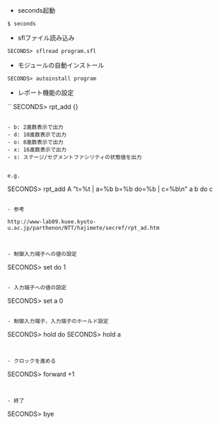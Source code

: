 - seconds起動

```
$ seconds
```


- sflファイル読み込み

```
SECONDS> sflread program.sfl
```


- モジュールの自動インストール

```
SECONDS> autoinstall program
```


- レポート機能の設定

``
SECONDS> rpt_add <key> <format> {<facility>}
```

- b: 2進数表示で出力
- d: 10進数表示で出力
- o: 8進数表示で出力
- x: 16進数表示で出力
- s: ステージ/セグメントファシリティの状態値を出力


e.g.

```
SECONDS> rpt_add A "t=%t | a=%b b=%b do=%b | c=%b\n" a b do c
```

- 参考

http://www-lab09.kuee.kyoto-u.ac.jp/parthenon/NTT/hajimete/secref/rpt_ad.htm



- 制御入力端子への値の設定 

```
SECONDS> set do 1
```

- 入力端子への値の設定

```
SECONDS> set a 0
```

- 制御入力端子、入力端子のホールド設定

```
SECONDS> hold do
SECONDS> hold a
```


- クロックを進める

```
SECONDS> forward +1
```


- 終了

```
SECONDS> bye
```
